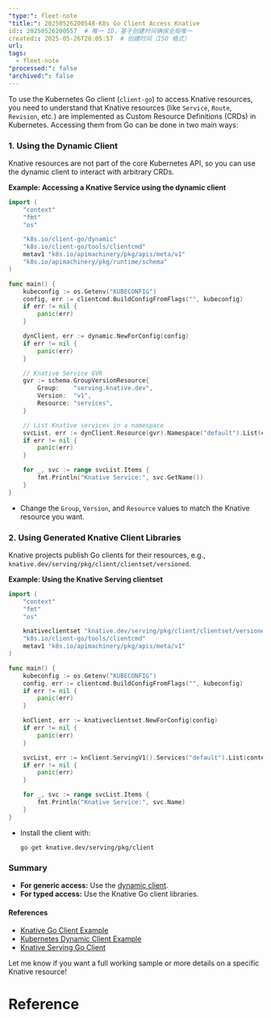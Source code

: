```yaml
---
"type:": fleet-note
"title:": 20250526200548-K8s Go Client Access Knative
id:: 20250526200557  # 唯一 ID，基于创建时间确保全局唯一
created:: 2025-05-26T20:05:57  # 创建时间（ISO 格式）
url: 
tags:
  - fleet-note
"processed:": false
"archived:": false
---
```

To use the Kubernetes Go client (`client-go`) to access Knative resources, you need to understand that Knative resources (like `Service`, `Route`, `Revision`, etc.) are implemented as Custom Resource Definitions (CRDs) in Kubernetes. Accessing them from Go can be done in two main ways:

### 1. Using the Dynamic Client

Knative resources are not part of the core Kubernetes API, so you can use the dynamic client to interact with arbitrary CRDs.

**Example: Accessing a Knative Service using the dynamic client**
```go
import (
    "context"
    "fmt"
    "os"

    "k8s.io/client-go/dynamic"
    "k8s.io/client-go/tools/clientcmd"
    metav1 "k8s.io/apimachinery/pkg/apis/meta/v1"
    "k8s.io/apimachinery/pkg/runtime/schema"
)

func main() {
    kubeconfig := os.Getenv("KUBECONFIG")
    config, err := clientcmd.BuildConfigFromFlags("", kubeconfig)
    if err != nil {
        panic(err)
    }

    dynClient, err := dynamic.NewForConfig(config)
    if err != nil {
        panic(err)
    }

    // Knative Service GVR
    gvr := schema.GroupVersionResource{
        Group:    "serving.knative.dev",
        Version:  "v1",
        Resource: "services",
    }

    // List Knative services in a namespace
    svcList, err := dynClient.Resource(gvr).Namespace("default").List(context.TODO(), metav1.ListOptions{})
    if err != nil {
        panic(err)
    }

    for _, svc := range svcList.Items {
        fmt.Println("Knative Service:", svc.GetName())
    }
}
```
- Change the `Group`, `Version`, and `Resource` values to match the Knative resource you want.

### 2. Using Generated Knative Client Libraries

Knative projects publish Go clients for their resources, e.g., `knative.dev/serving/pkg/client/clientset/versioned`.

**Example: Using the Knative Serving clientset**
```go
import (
    "context"
    "fmt"
    "os"

    knativeclientset "knative.dev/serving/pkg/client/clientset/versioned"
    "k8s.io/client-go/tools/clientcmd"
    metav1 "k8s.io/apimachinery/pkg/apis/meta/v1"
)

func main() {
    kubeconfig := os.Getenv("KUBECONFIG")
    config, err := clientcmd.BuildConfigFromFlags("", kubeconfig)
    if err != nil {
        panic(err)
    }

    knClient, err := knativeclientset.NewForConfig(config)
    if err != nil {
        panic(err)
    }

    svcList, err := knClient.ServingV1().Services("default").List(context.TODO(), metav1.ListOptions{})
    if err != nil {
        panic(err)
    }

    for _, svc := range svcList.Items {
        fmt.Println("Knative Service:", svc.Name)
    }
}
```
- Install the client with:  
  ```
  go get knative.dev/serving/pkg/client
  ```

### Summary

- **For generic access:** Use the [dynamic client](https://pkg.go.dev/k8s.io/client-go/dynamic).
- **For typed access:** Use the Knative Go client libraries.

#### References
- [Knative Go Client Example](https://github.com/knative/client/blob/main/docs/coding-guidelines.md)
- [Kubernetes Dynamic Client Example](https://github.com/kubernetes/client-go/blob/master/examples/dynamic-create-update-delete/main.go)
- [Knative Serving Go Client](https://pkg.go.dev/knative.dev/serving/pkg/client/clientset/versioned)

Let me know if you want a full working sample or more details on a specific Knative resource!

# Reference